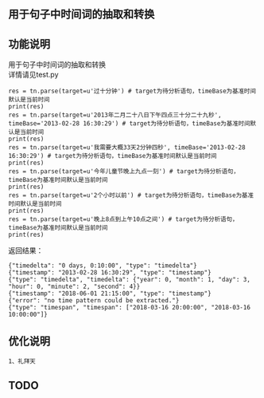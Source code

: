 ## 用于句子中时间词的抽取和转换

## 功能说明
用于句子中时间词的抽取和转换  
详情请见test.py

    res = tn.parse(target=u'过十分钟') # target为待分析语句，timeBase为基准时间默认是当前时间
    print(res)
    res = tn.parse(target=u'2013年二月二十八日下午四点三十分二十九秒', timeBase='2013-02-28 16:30:29') # target为待分析语句，timeBase为基准时间默认是当前时间
    print(res)
    res = tn.parse(target=u'我需要大概33天2分钟四秒', timeBase='2013-02-28 16:30:29') # target为待分析语句，timeBase为基准时间默认是当前时间
    print(res)
    res = tn.parse(target=u'今年儿童节晚上九点一刻') # target为待分析语句，timeBase为基准时间默认是当前时间
    print(res)
    res = tn.parse(target=u'2个小时以前') # target为待分析语句，timeBase为基准时间默认是当前时间
    print(res)
    res = tn.parse(target=u'晚上8点到上午10点之间') # target为待分析语句，timeBase为基准时间默认是当前时间
    print(res)
返回结果：

    {"timedelta": "0 days, 0:10:00", "type": "timedelta"}
    {"timestamp": "2013-02-28 16:30:29", "type": "timestamp"}
    {"type": "timedelta", "timedelta": {"year": 0, "month": 1, "day": 3, "hour": 0, "minute": 2, "second": 4}}
    {"timestamp": "2018-06-01 21:15:00", "type": "timestamp"}
    {"error": "no time pattern could be extracted."}
    {"type": "timespan", "timespan": ["2018-03-16 20:00:00", "2018-03-16 10:00:00"]}
    





## 优化说明
    1、礼拜天   



## TODO